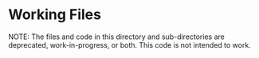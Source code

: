 # Working Files
NOTE: The files and code in this directory and sub-directories are deprecated, work-in-progress, or both. This code is not intended to work.